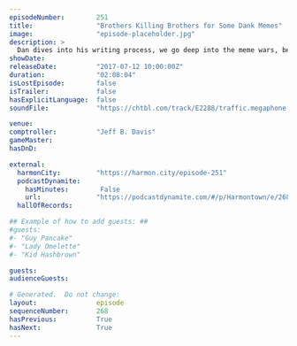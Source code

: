 ```yaml
---
episodeNumber:        251
title:                "Brothers Killing Brothers for Some Dank Memes"
image:                "episode-placeholder.jpg"
description: >
  Dan dives into his writing process, we go deep into the meme wars, before wrapping the show up with some role playing. Featuring Dan Harmon, Jeff Davis, Spencer Crittenden and Steve Levy.
showDate:             
releaseDate:          "2017-07-12 10:00:00Z"
duration:             "02:08:04"
isLostEpisode:        false
isTrailer:            false
hasExplicitLanguage:  false
soundFile:            "https://chtbl.com/track/E2288/traffic.megaphone.fm/STA5055069311.mp3?updated=1596764386"

venue:                
comptroller:          "Jeff B. Davis"
gameMaster:           
hasDnD:               

external:
  harmonCity:         "https://harmon.city/episode-251"
  podcastDynamite:
    hasMinutes:        False
    url:              "https://podcastdynamite.com/#/p/Harmontown/e/268/251"
  hallOfRecords:      

## Example of how to add guests: ##
#guests:
#- "Guy Pancake"
#- "Lady Omelette"
#- "Kid Hashbrown"

guests:
audienceGuests:

# Generated.  Do not change:
layout:               episode
sequenceNumber:       268
hasPrevious:          True
hasNext:              True
---
```


<!-- The episode description will be rendered here -->
<!-- Add your content below here -->

